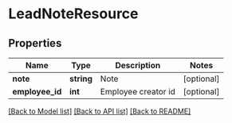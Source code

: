 # LeadNoteResource

## Properties
Name | Type | Description | Notes
------------ | ------------- | ------------- | -------------
**note** | **string** | Note | [optional] 
**employee_id** | **int** | Employee creator id | [optional] 

[[Back to Model list]](../README.md#documentation-for-models) [[Back to API list]](../README.md#documentation-for-api-endpoints) [[Back to README]](../README.md)


